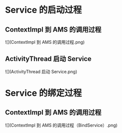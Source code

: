 # **Service 的启动过程**
##  ContextImpl 到 AMS 的调用过程
![](ContextImpl 到 AMS 的调用过程.png)

## ActivityThread 启动 Service
![](ActivityThread 启动 Service.png)

# **Service 的绑定过程**
## ContextImpl 到 AMS 的调用过程
![](ContextImpl 到 AMS 的调用过程（BindService）.png)